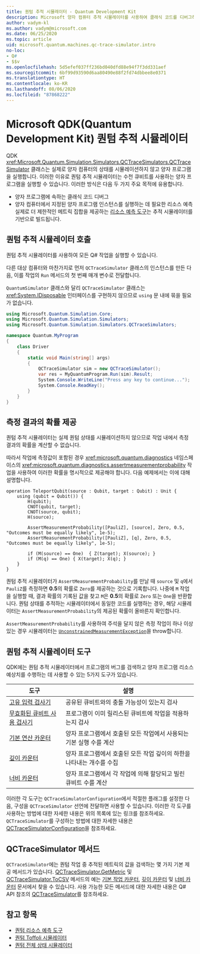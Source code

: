 ```yaml
---
title: 퀀텀 추적 시뮬레이터 - Quantum Development Kit
description: Microsoft 양자 컴퓨터 추적 시뮬레이터를 사용하여 클래식 코드를 디버그하고 Q# 프로그램의 리소스 요구 사항을 예측하는 방법을 알아봅니다.
author: vadym-kl
ms.author: vadym@microsoft.com
ms.date: 06/25/2020
ms.topic: article
uid: microsoft.quantum.machines.qc-trace-simulator.intro
no-loc:
- Q#
- $$v
ms.openlocfilehash: 5d5efef037ff236bd040dfd88e94f7f3dd331aef
ms.sourcegitcommit: 6bf99d93590d6aa80490e88f2fd74dbbee8e0371
ms.translationtype: HT
ms.contentlocale: ko-KR
ms.lasthandoff: 08/06/2020
ms.locfileid: "87868222"
---
```

# <a name="microsoft-quantum-development-kit-qdk-quantum-trace-simulator"></a>Microsoft QDK(Quantum Development Kit) 퀀텀 추적 시뮬레이터

QDK <xref:Microsoft.Quantum.Simulation.Simulators.QCTraceSimulators.QCTraceSimulator> 클래스는 실제로 양자 컴퓨터의 상태를 시뮬레이션하지 않고 양자 프로그램을 실행합니다. 이러한 이유로 퀀텀 추적 시뮬레이터는 수천 큐비트를 사용하는 양자 프로그램을 실행할 수 있습니다.  이러한 방식은 다음 두 가지 주요 목적에 유용합니다. 

* 양자 프로그램에 속하는 클래식 코드 디버그 
* 양자 컴퓨터에서 지정된 양자 프로그램 인스턴스를 실행하는 데 필요한 리소스 예측 실제로 더 제한적인 메트릭 집합을 제공하는 [리소스 예측 도구](xref:microsoft.quantum.machines.resources-estimator)는 추적 시뮬레이터를 기반으로 빌드됩니다.

## <a name="invoking-the-quantum-trace-simulator"></a>퀀텀 추적 시뮬레이터 호출

퀀텀 추적 시뮬레이터를 사용하여 모든 Q# 작업을 실행할 수 있습니다.

다른 대상 컴퓨터와 마찬가지로 먼저 `QCTraceSimulator` 클래스의 인스턴스를 만든 다음, 이를 작업의 `Run` 메서드의 첫 번째 매개 변수로 전달합니다.

`QuantumSimulator` 클래스와 달리 `QCTraceSimulator` 클래스는 <xref:System.IDisposable> 인터페이스를 구현하지 않으므로 `using` 문 내에 묶을 필요가 없습니다.

```csharp
using Microsoft.Quantum.Simulation.Core;
using Microsoft.Quantum.Simulation.Simulators;
using Microsoft.Quantum.Simulation.Simulators.QCTraceSimulators;

namespace Quantum.MyProgram
{
    class Driver
    {
        static void Main(string[] args)
        {
            QCTraceSimulator sim = new QCTraceSimulator();
            var res = MyQuantumProgram.Run(sim).Result;
            System.Console.WriteLine("Press any key to continue...");
            System.Console.ReadKey();
        }
    }
}
```

## <a name="providing-the-probability-of-measurement-outcomes"></a>측정 결과의 확률 제공

퀀텀 추적 시뮬레이터는 실제 퀀텀 상태를 시뮬레이션하지 않으므로 작업 내에서 측정 결과의 확률을 계산할 수 없습니다. 

따라서 작업에 측정값이 포함된 경우 <xref:microsoft.quantum.diagnostics> 네임스페이스의 <xref:microsoft.quantum.diagnostics.assertmeasurementprobability> 작업을 사용하여 이러한 확률을 명시적으로 제공해야 합니다. 다음 예제에서는 이에 대해 설명합니다.

```qsharp
operation TeleportQubit(source : Qubit, target : Qubit) : Unit {
    using (qubit = Qubit()) {
        H(qubit);
        CNOT(qubit, target);
        CNOT(source, qubit);
        H(source);

        AssertMeasurementProbability([PauliZ], [source], Zero, 0.5, "Outcomes must be equally likely", 1e-5);
        AssertMeasurementProbability([PauliZ], [q], Zero, 0.5, "Outcomes must be equally likely", 1e-5);

        if (M(source) == One)  { Z(target); X(source); }
        if (M(q) == One) { X(target); X(q); }
    }
}
```

퀀텀 추적 시뮬레이터가 `AssertMeasurementProbability`를 만날 때 `source` 및 `q`에서 `PauliZ`를 측정하면 **0.5**의 확률로 `Zero`를 제공하는 것으로 기록합니다. 나중에 `M` 작업을 실행할 때, 결과 확률의 기록된 값을 찾고 `M`은 **0.5**의 확률로 `Zero` 또는 `One`을 반환합니다. 퀀텀 상태를 추적하는 시뮬레이터에서 동일한 코드를 실행하는 경우, 해당 시뮬레이터는 `AssertMeasurementProbability`의 제공된 확률이 올바른지 확인합니다.

`AssertMeasurementProbability`를 사용하여 주석을 달지 않은 측정 작업이 하나 이상 있는 경우 시뮬레이터는 [`UnconstrainedMeasurementException`](https://docs.microsoft.com/dotnet/api/microsoft.quantum.simulation.simulators.qctracesimulators.unconstrainedmeasurementexception)을 throw합니다.

## <a name="quantum-trace-simulator-tools"></a>퀀텀 추적 시뮬레이터 도구

QDK에는 퀀텀 추적 시뮬레이터에서 프로그램의 버그를 검색하고 양자 프로그램 리소스 예상치를 수행하는 데 사용할 수 있는 5가지 도구가 있습니다. 

|도구 | 설명 |
|-----| -----|
|[고유 입력 검사기](xref:microsoft.quantum.machines.qc-trace-simulator.distinct-inputs) |공유된 큐비트와의 충돌 가능성이 있는지 검사 |
|[무효화된 큐비트 사용 검사기](xref:microsoft.quantum.machines.qc-trace-simulator.invalidated-qubits)  |프로그램이 이미 릴리스된 큐비트에 작업을 적용하는지 검사 |
|[기본 연산 카운터](xref:microsoft.quantum.machines.qc-trace-simulator.primitive-counter)  | 양자 프로그램에서 호출된 모든 작업에서 사용되는 기본 실행 수를 계산  |
|[깊이 카운터](xref:microsoft.quantum.machines.qc-trace-simulator.depth-counter)  |양자 프로그램에서 호출된 모든 작업 깊이의 하한을 나타내는 개수를 수집   |
|[너비 카운터](xref:microsoft.quantum.machines.qc-trace-simulator.width-counter)  |양자 프로그램에서 각 작업에 의해 할당되고 빌린 큐비트 수를 계산 |

이러한 각 도구는 `QCTraceSimulatorConfiguration`에서 적절한 플래그를 설정한 다음, 구성을 `QCTraceSimulator` 선언에 전달하면 사용할 수 있습니다. 이러한 각 도구를 사용하는 방법에 대한 자세한 내용은 위의 목록에 있는 링크를 참조하세요. `QCTraceSimulator`를 구성하는 방법에 대한 자세한 내용은 [QCTraceSimulatorConfiguration](xref:Microsoft.Quantum.Simulation.Simulators.QCTraceSimulators.QCTraceSimulatorConfiguration)을 참조하세요.

## <a name="qctracesimulator-methods"></a>QCTraceSimulator 메서드

`QCTraceSimulator`에는 퀀텀 작업 중 추적된 메트릭의 값을 검색하는 몇 가지 기본 제공 메서드가 있습니다. [QCTraceSimulator.GetMetric](https://docs.microsoft.com/dotnet/api/microsoft.quantum.simulation.simulators.qctracesimulators.qctracesimulator.getmetric) 및 [QCTraceSimulator.ToCSV](https://docs.microsoft.com/dotnet/api/microsoft.quantum.simulation.simulators.qctracesimulators.qctracesimulator.tocsv) 메서드의 예는 [기본 작업 카운터](xref:microsoft.quantum.machines.qc-trace-simulator.primitive-counter), [깊이 카운터](xref:microsoft.quantum.machines.qc-trace-simulator.depth-counter) 및 [너비 카운터](xref:microsoft.quantum.machines.qc-trace-simulator.width-counter) 문서에서 찾을 수 있습니다. 사용 가능한 모든 메서드에 대한 자세한 내용은 Q# API 참조의 [QCTraceSimulator](xref:Microsoft.Quantum.Simulation.Simulators.QCTraceSimulators.QCTraceSimulator)를 참조하세요.  

## <a name="see-also"></a>참고 항목

- [퀀텀 리소스 예측 도구](xref:microsoft.quantum.machines.resources-estimator)
- [퀀텀 Toffoli 시뮬레이터](xref:microsoft.quantum.machines.toffoli-simulator)
- [퀀텀 전체 상태 시뮬레이터](xref:microsoft.quantum.machines.full-state-simulator) 